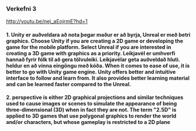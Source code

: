 ### Verkefni 3
http://youtu.be/nej_aEojrmE?hd=1
#### 1. Unity er auðveldara að nota þegar maður er að byrja, Unreal er með betri graphics. Choose Unity if you are creating a 2D game or developing the game for the mobile platform. Select Unreal if you are interested in creating a 3D game with graphics as a priority. Leikjavél er umhverfi hannað fyrir fólk til að gera tölvuleiki. Leikjavélar geta auðveldað hluti. heldur en að vinna eingöngu með kóða. When it comes to ease of use, it is better to go with Unity game engine. Unity offers better and intuitive interface to follow and learn from. It also provides better learning material and can be learned faster compared to the Unreal.
#### 2. perspective is either 2D graphical projections and similar techniques used to cause images or scenes to simulate the appearance of being three-dimensional (3D) when in fact they are not. The term "2.5D" is applied to 3D games that use polygonal graphics to render the world and/or characters, but whose gameplay is restricted to a 2D plane
